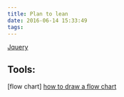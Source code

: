 ```yaml
---
title: Plan to lean
date: 2016-06-14 15:33:49
tags:
---
```

[Jquery]()

## Tools:
[flow chart]
[how to draw a flow chart](http://creately.com/blog/diagrams/flowchart-guide-flowchart-tutorial/)